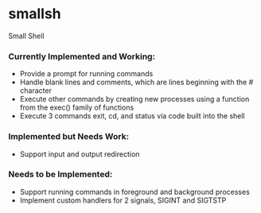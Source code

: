 # smallsh

Small Shell


### Currently Implemented and Working:

- Provide a prompt for running commands
- Handle blank lines and comments, which are lines beginning with the # character
- Execute other commands by creating new processes using a function from the exec() family of functions
- Execute 3 commands exit, cd, and status via code built into the shell

### Implemented but Needs Work:
- Support input and output redirection

### Needs to be Implemented:

- Support running commands in foreground and background processes
- Implement custom handlers for 2 signals, SIGINT and SIGTSTP
